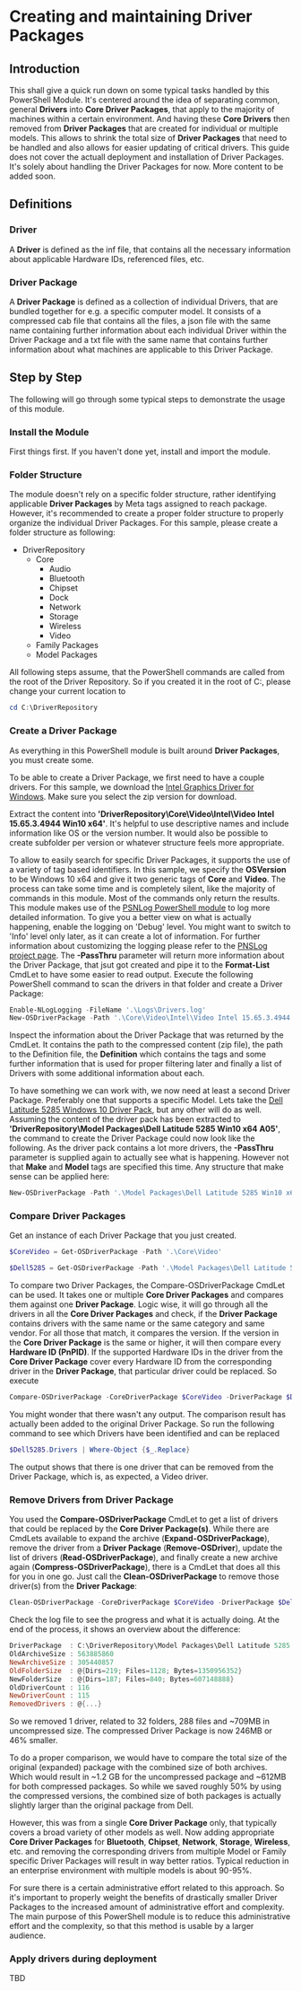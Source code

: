 # Creating and maintaining Driver Packages

## Introduction

This shall give a quick run down on some typical tasks handled by this PowerShell Module. It's centered around the idea of separating common, general **Drivers** into **Core Driver Packages**, that apply to the majority of machines within a certain environment. And having these **Core Drivers** then removed from **Driver Packages** that are created for individual or multiple models. This allows to shrink the total size of **Driver Packages** that need to be handled and also allows for easier updating of critical drivers.
This guide does not cover the actuall deployment and installation of Driver Packages. It's solely about handling the Driver Packages for now. More content to be added soon.

## Definitions

### Driver

A **Driver** is defined as the inf file, that contains all the necessary information about applicable Hardware IDs, referenced files, etc.

### Driver Package

A **Driver Package** is defined as a collection of individual Drivers, that are bundled together for e.g. a specific computer model. It consists of a compressed cab file that contains all the files, a json file with the same name containing further information about each individual Driver within the Driver Package and a txt file with the same name that contains further information about what machines are applicable to this Driver Package.

## Step by Step

The following will go through some typical steps to demonstrate the usage of this module.

### Install the Module

First things first. If you haven't done yet, install and import the module.

### Folder Structure

The module doesn't rely on a specific folder structure, rather identifying applicable **Driver Packages** by Meta tags assigned to reach package. However, it's recommended to create a proper folder structure to properly organize the individual Driver Packages. For this sample, please create a folder structure as following:

* DriverRepository
  * Core
    * Audio
    * Bluetooth
    * Chipset
    * Dock
    * Network
    * Storage
    * Wireless
    * Video
  * Family Packages
  * Model Packages

All following steps assume, that the PowerShell commands are called from the root of the Driver Repository. So if you created it in the root of C:\, please change your current location to

```powershell
cd C:\DriverRepository
```

### Create a Driver Package

As everything in this PowerShell module is built around **Driver Packages**, you must create some.

To be able to create a Driver Package, we first need to have a couple drivers. For this sample, we download the [Intel Graphics Driver for Windows](https://downloadcenter.intel.com/download/27484/Graphics-Intel-Graphics-Driver-for-Windows-15-65-?product=96553). Make sure you select the zip version for download.

Extract the content into **'DriverRepository\Core\Video\Intel\Video Intel 15.65.3.4944 Win10 x64'**. It's helpful to use descriptive names and include information like OS or the version number. It would also be possible to create subfolder per version or whatever structure feels more appropriate.

To allow to easily search for specific Driver Packages, it supports the use of a variety of tag based identifiers. In this sample, we specify the **OSVersion** to be Windows 10 x64 and give it two generic tags of **Core** and **Video**. The process can take some time and is completely silent, like the majority of commands in this module. Most of the commands only return the results. This module makes use of the [PSNLog PowerShell module](https://github.com/MaikKoster/PSNLog) to log more detailed information. To give you a better view on what is actually happening, enable the logging on 'Debug' level. You might want to switch to 'Info' level only later, as it can create a lot of information. For further information about customizing the logging please refer to the [PNSLog project page](https://github.com/MaikKoster/PSNLog). The **-PassThru** parameter will return more information about the Driver Package, that jsut got created and pipe it to the **Format-List** CmdLet to have some easier to read output. Execute the following PowerShell command to scan the drivers in that folder and create a Driver Package:

```powershell
Enable-NLogLogging -FileName '.\Logs\Drivers.log'
New-OSDriverPackage -Path '.\Core\Video\Intel\Video Intel 15.65.3.4944 Win10 x64' -OSVersion 'Win10' -Architecture 'x64' -Tag 'Core', 'Video' -PassThru -Verbose | Format-List
```

Inspect the information about the Driver Package that was returned by the CmdLet. It contains the path to the compressed content (zip file), the path to the Definition file, the **Definition** which contains the tags and some further information that is used for proper filtering later and finally a list of Drivers with some additional information about each.

To have something we can work with, we now need at least a second Driver Package. Preferably one that supports a specific Model. Lets take the [Dell Latitude 5285 Windows 10 Driver Pack](http://en.community.dell.com/techcenter/enterprise-client/w/wiki/12269.latitude-5285-windows-10-driver-pack), but any other will do as well. Assuming the content of the driver pack has been extracted to **'DriverRepository\Model Packages\Dell Latitude 5285 Win10 x64 A05'**, the command to create the Driver Package could now look like the following. As the driver pack contains a lot more drivers, the **-PassThru** parameter is supplied again to actually see what is happening. However not that **Make** and **Model** tags are specified this time. Any structure that make sense can be applied here:

```powershell
New-OSDriverPackage -Path '.\Model Packages\Dell Latitude 5285 Win10 x64 A05' -OSVersion 'Win10' -Architecture 'x64' -Make 'Dell' -Model 'Latitude 5285' -PassThru | Format-List
```

### Compare Driver Packages

Get an instance of each Driver Package that you just created.

```powershell
$CoreVideo = Get-OSDriverPackage -Path '.\Core\Video'

$Dell5285 = Get-OSDriverPackage -Path '.\Model Packages\Dell Latitude 5285 Win10 x64 A05.zip'
```

To compare two Driver Packages, the Compare-OSDriverPackage CmdLet can be used. It takes one or multiple **Core Driver Packages** and compares them against one **Driver Package**. Logic wise, it will go through all the drivers in all the **Core Driver Packages** and check, if the **Driver Package** contains drivers with the same name or the same category and same vendor. For all those that match, it compares the version. If the version in the **Core Driver Package** is the same or higher, it will then compare every **Hardware ID (PnPID)**. If the supported Hardware IDs in the driver from the **Core Driver Package** cover every Hardware ID from the corresponding driver in the **Driver Package**, that particular driver could be replaced. So execute

```powershell
Compare-OSDriverPackage -CoreDriverPackage $CoreVideo -DriverPackage $Dell5285
```

You might wonder that there wasn't any output. The comparison result has actually been added to the original Driver Package. So run the following command to see which Drivers have been identified and can be replaced

```powershell
$Dell5285.Drivers | Where-Object {$_.Replace}
```

The output shows that there is one driver that can be removed from the Driver Package, which is, as expected, a Video driver.

### Remove Drivers from Driver Package

You used the **Compare-OSDriverPackage** CmdLet to get a list of drivers that could be replaced by the **Core Driver Package(s)**. While there are CmdLets available to expand the archive (**Expand-OSDriverPackage**), remove the driver from a **Driver Package** (**Remove-OSDriver**), update the list of drivers (**Read-OSDriverPackage**), and finally create a new archive again (**Compress-OSDriverPackage**), there is a CmdLet that does all this for you in one go. Just call the **Clean-OSDriverPackage** to remove those driver(s) from the **Driver Package**:

```powershell
Clean-OSDriverPackage -CoreDriverPackage $CoreVideo -DriverPackage $Dell5285
```

Check the log file to see the progress and what it is actually doing. At the end of the process, it shows an overview about the difference:

```powershell
DriverPackage  : C:\DriverRepository\Model Packages\Dell Latitude 5285 Win10 x64 A05.zip
OldArchiveSize : 563885860
NewArchiveSize : 305440857
OldFolderSize  : @{Dirs=219; Files=1128; Bytes=1350956352}
NewFolderSize  : @{Dirs=187; Files=840; Bytes=607148888}
OldDriverCount : 116
NewDriverCount : 115
RemovedDrivers : @{...}
```

So we removed 1 driver, related to 32 folders, 288 files and ~709MB in uncompressed size. The compressed Driver Package is now 246MB or 46% smaller.

To do a proper comparison, we would have to compare the total size of the original (expanded) package with the combined size of both archives. Which would result in ~1.2 GB for the uncompressed package and ~612MB for both compressed packages. So while we saved roughly 50% by using the compressed versions, the combined size of both packages is actually slightly larger than the original package from Dell.

However, this was from a single **Core Driver Package** only, that typically covers a broad variety of other models as well. Now adding appropriate **Core Driver Packages** for **Bluetooth**, **Chipset**, **Network**, **Storage**, **Wireless**, etc. and removing the corresponding drivers from multiple Model or Family specific Driver Packages will result in way better ratios. Typical reduction in an enterprise environment with multiple models is about 90-95%.

For sure there is a certain administrative effort related to this approach. So it's important to properly weight the benefits of drastically smaller Driver Packages to the increased amount of administrative effort and complexity. The main purpose of this PowerShell module is to reduce this administrative effort and the complexity, so that this method is usable by a larger audience.

### Apply drivers during deployment

TBD